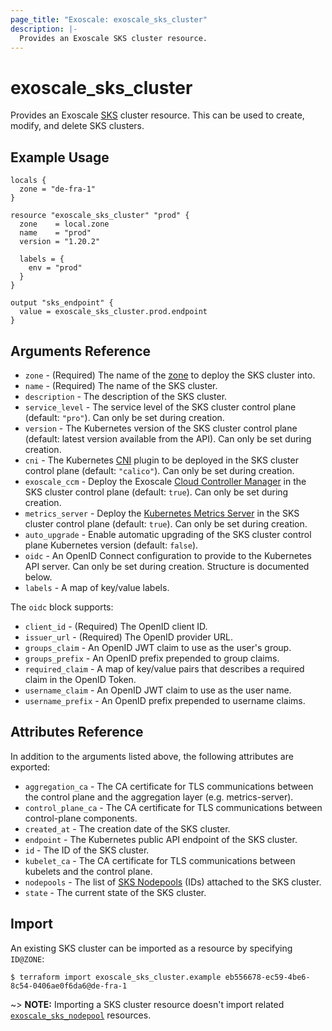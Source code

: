 ```yaml
---
page_title: "Exoscale: exoscale_sks_cluster"
description: |-
  Provides an Exoscale SKS cluster resource.
---
```


# exoscale\_sks\_cluster

Provides an Exoscale [SKS][sks-doc] cluster resource. This can be used to create, modify, and delete SKS clusters.


## Example Usage

```hcl
locals {
  zone = "de-fra-1"
}

resource "exoscale_sks_cluster" "prod" {
  zone    = local.zone
  name    = "prod"
  version = "1.20.2"
  
  labels = {
    env = "prod"
  }
}

output "sks_endpoint" {
  value = exoscale_sks_cluster.prod.endpoint
}
```


## Arguments Reference

* `zone` - (Required) The name of the [zone][zone] to deploy the SKS cluster into.
* `name` - (Required) The name of the SKS cluster.
* `description` - The description of the SKS cluster.
* `service_level` - The service level of the SKS cluster control plane (default: `"pro"`). Can only be set during creation.
* `version` - The Kubernetes version of the SKS cluster control plane (default: latest version available from the API). Can only be set during creation.
* `cni` - The Kubernetes [CNI][cni] plugin to be deployed in the SKS cluster control plane (default: `"calico"`). Can only be set during creation.
* `exoscale_ccm` - Deploy the Exoscale [Cloud Controller Manager][exo-ccm] in the SKS cluster control plane (default: `true`). Can only be set during creation.
* `metrics_server` - Deploy the [Kubernetes Metrics Server][k8s-ms] in the SKS cluster control plane (default: `true`). Can only be set during creation.
* `auto_upgrade` - Enable automatic upgrading of the SKS cluster control plane Kubernetes version (default: `false`).
* `oidc` - An OpenID Connect configuration to provide to the Kubernetes API server. Can only be set during creation. Structure is documented below.
* `labels` - A map of key/value labels.
 
The `oidc` block supports:

* `client_id` - (Required) The OpenID client ID.
* `issuer_url` - (Required) The OpenID provider URL.
* `groups_claim` - An OpenID JWT claim to use as the user's group.
* `groups_prefix` - An OpenID prefix prepended to group claims.
* `required_claim` - A map of key/value pairs that describes a required claim in the OpenID Token.
* `username_claim` - An OpenID JWT claim to use as the user name.
* `username_prefix` - An OpenID prefix prepended to username claims.

## Attributes Reference

In addition to the arguments listed above, the following attributes are exported:

* `aggregation_ca` - The CA certificate for TLS communications between the control plane and the aggregation layer (e.g. metrics-server).
* `control_plane_ca` - The CA certificate for TLS communications between control-plane components.
* `created_at` - The creation date of the SKS cluster.
* `endpoint` - The Kubernetes public API endpoint of the SKS cluster.
* `id` - The ID of the SKS cluster.
* `kubelet_ca` - The CA certificate for TLS communications between kubelets and the control plane.
* `nodepools` - The list of [SKS Nodepools][r-sks_nodepool] (IDs) attached to the SKS cluster.
* `state` - The current state of the SKS cluster.

## Import

An existing SKS cluster can be imported as a resource by specifying `ID@ZONE`:

```console
$ terraform import exoscale_sks_cluster.example eb556678-ec59-4be6-8c54-0406ae0f6da6@de-fra-1
```

~> **NOTE:** Importing a SKS cluster resource doesn't import related [`exoscale_sks_nodepool`][r-sks_nodepool] resources.


[cni]: https://www.cni.dev/
[exo-ccm]: https://github.com/exoscale/exoscale-cloud-controller-manager
[k8s-ms]: https://github.com/kubernetes-sigs/metrics-server
[r-sks_nodepool]: ../resources/sks_nodepool
[sks-doc]: https://community.exoscale.com/documentation/sks/
[zone]: https://www.exoscale.com/datacenters/

